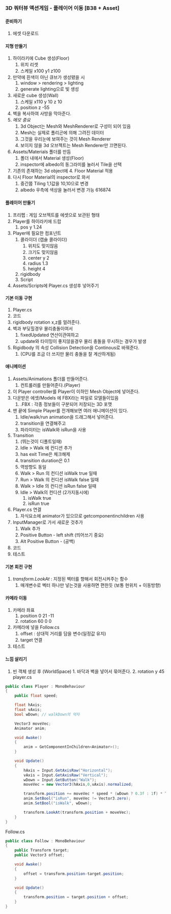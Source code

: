 ### 3D 쿼터뷰 액션게임 - 플레이어 이동 [B38 + Asset]

#### 준비하기

1. 에셋 다운로드

#### 지형 만들기

1. 하이라키에 Cube 생성(Floor)
   1. 위치 리셋
   2. 스케일 x100 y1 z100
2. 만약에 흰색이 아닌 큐브가 생성됐을 시
   1. window > rendering > lighting
   2. generate lighting으로 빛 생성
3. 새로운 cube 생성(Wall)
   1. 스케일 x110 y 10 z 10
   2. position z -55
4. 벽을 복사하여 사방을 막아준다.
5. _메모 중요_
   1. 3d Object는 Mesh와 MeshRenderer로 구성이 되어 있음
   2. Mesh는 실제로 폴리곤에 의해 그려진 데이터
   3. 그것을 우리눈에 보여주는 것이 Mesh Renderer
   4. 보이지 않을 3d 오브젝트는 Mesh Renderer만 끄면된다.
6. Assets/Materials 폴더를 만듬
   1. 폴더 내에서 Material 생성(Floor)
   2. inspector에 albedo의 동그라미를 눌러서 Tile을 선택
7. 기존의 존재하는 3d object에 4. Floor Material 적용
8. 다시 Floor Material의 inspector로 와서
   1. 중간쯤 Tiling 1,1값을 10,10으로 변경
   2. albedo 우측에 색상을 눌러서 변경 가능 616874

#### 플레이어 만들기

1. 프리펩 : 게임 오브젝트를 에셋으로 보관된 형태
2. Player를 하이라키에 드랍
   1. pos y 1.24
3. Player에 필요한 컴포넌트
   1. 콜라이더 (캡슐 콜라이더)
      1. 위치도 맞지않음
      2. 크기도 맞지않음
      3. center y 2
      4. radius 1.3
      5. height 4
   2. rigidbody
   3. Script
4. Assets/Scripts에 Player.cs 생성후 넣어주기

#### 기본 이동 구현

1. Player.cs
2. 코드
3. rigidbody rotation x,z를 얼려준다.
4. 벽과 부딪힐경우 물리충돌이여서
   1. fixedUpdated 연산이관여하고
   2. update와 타이밍이 좋지않을경우 물리 충돌을 무시하는 경우가 발생
5. Rigidbody 의 속성 Collision Detection을 Continous로 바꿔준다.
   1. (CPU를 조금 더 쓰지만 물리 충돌을 잘 계산하게됨)

#### 애니메이션

1. Assets/Animations 폴더를 만들어준다.
   1. 컨트롤러를 만들어준다.(Player)
2. 이 Player controller를 Player이 이하인 Mesh Object에 넣어준다.
3. 다운받은 에셋/Models 에 FBX라는 파일로 모델들이있음
   1. .FBX : 각종 정보들이 구분되어 저장되는 3D 포맷
4. 맨 끝에 Simple Player를 전개해보면 여러 애니메이션이 있다.
   1. Idle/walk/run animation을 드래그해서 넣어준다.
   2. transition을 연결해주고
   3. 파라미터는 isWalk와 isRun을 사용
5. Transition
   1. (뛰는것이 디폴트일때)
   2. Idle > Walk 에 컨디션 추가
   3. has exit Time은 체크해제
   4. transition duration은 0.1
   5. 역방향도 동일
   6. Walk > Run 의 컨디션 isWalk true 일때
   7. Run > Walk 의 컨디션 isWalk false 일때
   8. Walk > Idle 의 컨디션 isRun false 일때
   9. Idle > Walk의 컨디션 (2가지동시에)
      1. isWalk true
      2. isRun true
6. Player.cs 연결
   1. 자식요소에 animator가 있으므로 getcomponentinchildren 사용
7. InputManager로 가서 새로운 것추가
   1. Walk 추가
   2. Positive Button - left shift (띄어쓰기 중요)
   3. Alt Positive Button - (공백)
8. 코드
9. 테스트

#### 기본 회전 구현

1. _transform.LookAt_ : 지정된 벡터를 향해서 회전시켜주는 함수
   1. 매개변수로 벡터 하나만 넣는것을 사용하면 편한듯 (보통 현위치 + 이동방향)

#### 카메라 이동

1. 카메라 좌표
   1. position 0 21 -11
   2. rotation 60 0 0
2. 카메라에 넣을 Follow.cs
   1. offset : 상대적 거리를 담을 변수(일정값 유지)
   2. target 연결
3. 테스트

#### 느낌 살리기

1. 빈 객체 생성 후 (WorldSpace) 1. 바닥과 벽을 넣어서 묶어준다. 2. rotation y 45
   player.cs

```cs
public class Player : MonoBehaviour
{
	public float speed;

	float hAxis;
	float vAxis;
	bool wDown; // walkDown의 약자

	Vector3 moveVec;
	Animator anim;

	void Awake()
	{
		anim = GetComponentInChildren<Animator>();
	}

	void Update()
	{
		hAxis = Input.GetAxisRaw("Horizontal");
		vAxis = Input.GetAxisRaw("Vertical");
		wDown = Input.GetButton("Walk");
		moveVec = new Vector3(hAxis,0,vAxis).normalized;

		transform.position += moveVec * speed * (wDown ? 0.3f : 1f) * Time.deltaTime;
		anim.SetBool("isRun", moveVec != Vector3.zero);
		anim.SetBool("isWalk", wDown);

		transform.LookAt(transform.position + moveVec);
	}
}
```

Follow.cs

```cs
public class Follow : MonoBehaviour
{
    public Transform target;
    public Vector3 offset;

    void Awake()
    {
        offset = transform.position-target.position;
    }

    void Update()
    {
        transform.position = target.position + offset;
    }
}
```

